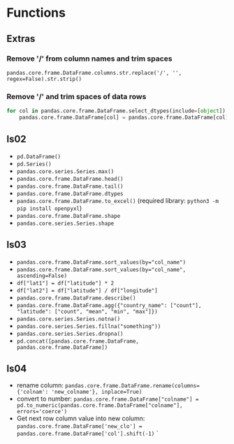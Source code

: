 # Functions

## Extras

### Remove '/' from column names and trim spaces

`pandas.core.frame.DataFrame.columns.str.replace('/', '', regex=False).str.strip()`

### Remove '/' and trim spaces of data rows

```python
for col in pandas.core.frame.DataFrame.select_dtypes(include=[object]):
    pandas.core.frame.DataFrame[col] = pandas.core.frame.DataFrame[col].astype(str).str.replace('/', '', regex=False).str.strip()
```

## ls02

- `pd.DataFrame()`
- `pd.Series()`
- `pandas.core.series.Series.max()`
- `pandas.core.frame.DataFrame.head()`
- `pandas.core.frame.DataFrame.tail()`
- `pandas.core.frame.DataFrame.dtypes`
- `pandas.core.frame.DataFrame.to_excel()` (required library: `python3 -m pip install openpyxl`)
- `pandas.core.frame.DataFrame.shape`
- `pandas.core.series.Series.shape`

## ls03

- `pandas.core.frame.DataFrame.sort_values(by="col_name")`
- `pandas.core.frame.DataFrame.sort_values(by="col_name", ascending=False)`
- `df["lat1"] = df["latitude"] * 2`
- `df["lat2"] = df["latitude"] / df["longitude"]`
- `pandas.core.frame.DataFrame.describe()`
- `pandas.core.frame.DataFrame.agg({"country_name": ["count"], "latitude": ["count", "mean", "min", "max"]})`
- `pandas.core.series.Series.notna()`
- `pandas.core.series.Series.fillna("something"))`
- `pandas.core.series.Series.dropna()`
- `pd.concat([pandas.core.frame.DataFrame, pandas.core.frame.DataFrame])`

## ls04

- rename column: `pandas.core.frame.DataFrame.rename(columns={'colnam': 'new_colname'}, inplace=True)`
- convert to number: `pandas.core.frame.DataFrame["colname"] = pd.to_numeric(pandas.core.frame.DataFrame["colname"], errors='coerce')`
- Get next row column value into new column: `pandas.core.frame.DataFrame['new_clo'] = pandas.core.frame.DataFrame['col'].shift(-1)`
`
